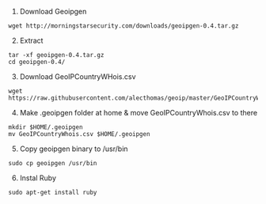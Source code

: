 1. Download Geoipgen
```
wget http://morningstarsecurity.com/downloads/geoipgen-0.4.tar.gz
```
2. Extract
```
tar -xf geoipgen-0.4.tar.gz
cd geoipgen-0.4/
```
3. Download GeoIPCountryWHois.csv
```
wget https://raw.githubusercontent.com/alecthomas/geoip/master/GeoIPCountryWhois.csv
```
4. Make .geoipgen folder at home & move GeoIPCountryWhois.csv to there
```
mkdir $HOME/.geoipgen
mv GeoIPCountryWhois.csv $HOME/.geoipgen
```

5. Copy geoipgen binary to /usr/bin
```
sudo cp geoipgen /usr/bin
```

6. Instal Ruby
```
sudo apt-get install ruby
```
